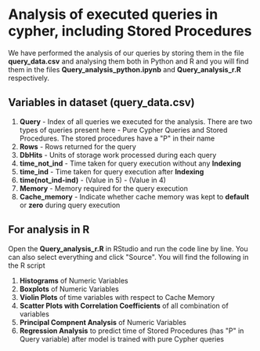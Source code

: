 # Analysis of executed queries in cypher, including Stored Procedures 

We have performed the analysis of our queries by storing them in the file **query_data.csv** and analysing 
them both in Python and R and you will find them in the files **Query_analysis_python.ipynb** and **Query_analysis_r.R** respectively.

## Variables in dataset (query_data.csv)
1. **Query** - Index of all queries we executed for the analysis. There are two types of queries present here - Pure Cypher Queries and Stored Procedures. The stored procedures have a "P" in their name
2. **Rows** - Rows returned for the query
3. **DbHits** - Units of storage work processed during each query
4. **time_not_ind** - Time taken for query execution without any **Indexing**
5. **time_ind** - Time taken for query execution after **Indexing**
6. **time(not_ind-ind)** - (Value in 5) - (Value in 4)
7. **Memory** - Memory required for the query execution
8. **Cache_memory** - Indicate whether cache memory was kept to **default** or **zero** during query execution

## For analysis in R
Open the **Query_analysis_r.R** in RStudio and run the code line by line. You can also select everything and click "Source". You will 
find the following in the R script
1. **Histograms** of Numeric Variables
2. **Boxplots** of Numeric Variables
3. **Violin Plots** of time variables with respect to Cache Memory
4. **Scatter Plots with Correlation Coefficients** of all combination of variables 
5. **Principal Compnent Analysis** of Numeric Variables
6. **Regression Analysis** to predict time of Stored Procedures (has "P" in Query variable) after model is trained with pure Cypher queries
